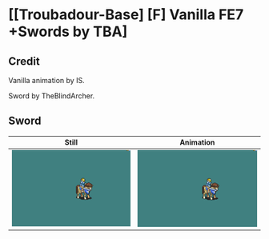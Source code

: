 # [\[Troubadour-Base\] \[F\] Vanilla FE7 +Swords by TBA]

## Credit

Vanilla animation by IS.

Sword by TheBlindArcher.
	
## Sword

| Still | Animation |
| :---: | :-------: |
| ![Sword still](./Sword_000.png) | ![Sword animation](./Sword.gif) |
